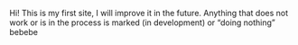 Hi!
This is my first site, I will improve it in the future.
Anything that does not work or is in the process is marked (in development) or “doing nothing”
bebebe

